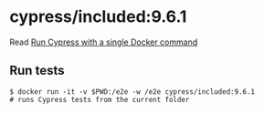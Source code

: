 <!--
WARNING: this file was autogenerated by generate-included-image.js using

    npm run add:included -- 9.6.1 cypress/browsers:node16.14.2-slim-chrome100-ff99-edge
-->

# cypress/included:9.6.1

Read [Run Cypress with a single Docker command][blog post url]

## Run tests

```shell
$ docker run -it -v $PWD:/e2e -w /e2e cypress/included:9.6.1
# runs Cypress tests from the current folder
```

[blog post url]: https://www.cypress.io/blog/2019/05/02/run-cypress-with-a-single-docker-command/
